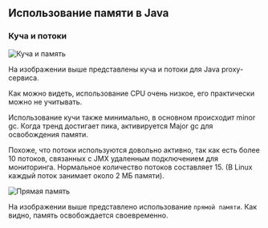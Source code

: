 ## Использование памяти в Java

### Куча и потоки

![Куча и память](https://github.com/romaxa55/v2ray-web-manager/raw/master/static/thread-heap.png)

На изображении выше представлены куча и потоки для Java proxy-сервиса.

Как можно видеть, использование CPU очень низкое, его практически можно не учитывать.

Использование кучи также минимально, в основном происходит minor gc. Когда тренд достигает пика, активируется Major gc для освобождения памяти.

Похоже, что потоки используются довольно активно, так как есть более 10 потоков, связанных с JMX удаленным подключением для мониторинга. Нормальное количество потоков составляет 15. (В Linux каждый поток занимает около 2 МБ памяти).

![Прямая память](https://github.com/romaxa55/v2ray-web-manager/raw/master/static/direct-memory.png)

На изображении выше представлено использование `прямой памяти`. Как видно, память освобождается своевременно.
